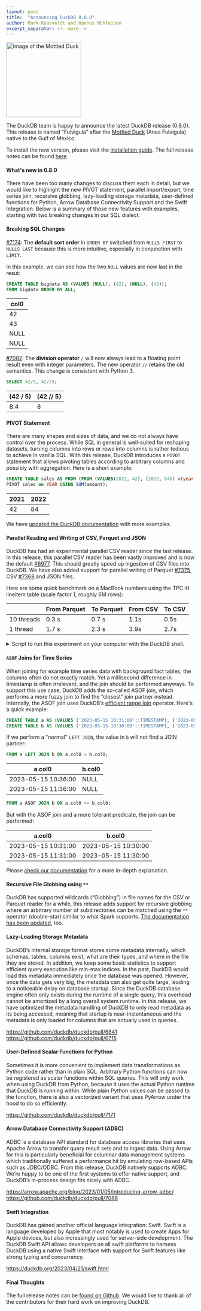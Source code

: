 ```yaml
---
layout: post
title:  "Announcing DuckDB 0.8.0"
author: Mark Raasveldt and Hannes Mühleisen
excerpt_separator: <!--more-->
---
```


<img src="/images/blog/mottled_duck.jpg"
     alt="Image of the Mottled Duck"
     width=200px
     />

The DuckDB team is happy to announce the latest DuckDB release (0.8.0). This release is named “Fulvigula” after the [Mottled Duck](https://en.wikipedia.org/wiki/Mottled_duck) (Anas Fulvigula) native to the Gulf of Mexico.

To install the new version, please visit the [installation guide](https://duckdb.org/docs/installation/index). The full release notes can be found [here](https://github.com/duckdb/duckdb/releases/tag/v0.8.0).

<!--more-->

#### What's new in 0.8.0
There have been too many changes to discuss them each in detail, but we would like to highlight the new PIVOT statement, parallel import/export, time series join, recursive globbing, lazy-loading storage metadata, user-defined functions for Python, Arrow Database Connectivity Support and the Swift Integration. Below is a summary of those new features with examples, starting with two breaking changes in our SQL dialect.


#### Breaking SQL Changes
[#7174](https://github.com/duckdb/duckdb/pull/7174): The **default sort order** in `ORDER BY` switched from `NULLS FIRST` to `NULLS LAST` because this is more intuitive, especially in conjunction with `LIMIT`. 

In this example, we can see how the two `NULL` values are now last in the resut:

```sql
CREATE TABLE bigdata AS (VALUES (NULL), (42), (NULL), (43));
FROM bigdata ORDER BY ALL;
```

| col0 |
|------|
| 42   |
| 43   |
| NULL |
| NULL |

[#7082](https://github.com/duckdb/duckdb/pull/7082): The **division operator** `/` will now always lead to a floating point result even with integer parameters. The new operator `//` retains the old semantics. This change is consistent with Python 3. 


```sql
SELECT 42/5, 42//5;
```

| (42 / 5) | (42 // 5) |
|----------|-----------|
| 8.4      | 8         |




#### PIVOT Statement
There are many shapes and sizes of data, and we do not always have control over the process. While SQL in general is well-suited for reshaping datasets, turning columns into rows or rows into columns is rather tedious to achieve in vanilla SQL. With this release, DuckDB introduces a `PIVOT` statement that allows pivoting tables according to arbitrary columns and possibly with aggregation. Here is a short example:

```sql
CREATE TABLE sales AS FROM (FROM (VALUES(2021, 42), (2022, 84)) v(year, amount));
PIVOT sales on YEAR USING SUM(amount);
```

| 2021 | 2022 |
|------|------|
| 42   | 84   |

We have [updated the DuckDB documentation](https://duckdb.org/docs/sql/statements/pivot.html) with more examples.


#### Parallel Reading and Writing of CSV, Parquet and JSON
DuckDB has had an experimental parallel CSV reader since the last release. In this release, this parallel CSV reader has been vastly improved and is now the default [#6977](https://github.com/duckdb/duckdb/pull/6977). This should greatly speed up ingestion of CSV files into DuckDB. We have also added support for parallel writing of Parquet [#7375](https://github.com/duckdb/duckdb/pull/7375), CSV [#7368](https://github.com/duckdb/duckdb/pull/7368) and JSON files.

Here are some quick benchmark on a MacBook numbers using the TPC-H lineitem table (scale factor 1, roughly 6M rows):

|            | From Parquet | To Parquet | From CSV | To CSV | 
|------------|--------------|------------|----------|--------|
| 10 threads |         0.3 s|       0.7 s|      1.1s|    0.5s|  
| 1 thread   |         1.7 s|       2.3 s|      3.9s|    2.7s|


<details markdown='1'>
<summary markdown='span'>
Script to run this experiment on your computer with the DuckDB shell.
</summary>

```
INSTALL tpch; LOAD tpch;
CALL dbgen(sf=1);
.timer on

COPY lineitem TO 'lineitem1.parquet';
COPY lineitem TO 'lineitem1.csv';
CREATE OR REPLACE TEMPORARY TABLE lineitem2 AS FROM 'lineitem1.csv';
CREATE OR REPLACE TEMPORARY TABLE lineitem2 AS FROM 'lineitem1.parquet';

PRAGMA threads=1;

COPY lineitem TO 'lineitem2.parquet';
COPY lineitem TO 'lineitem2.csv';
CREATE OR REPLACE TEMPORARY TABLE lineitem2 AS FROM 'lineitem2.csv';
CREATE OR REPLACE TEMPORARY TABLE lineitem2 AS FROM 'lineitem2.parquet';
```
</details>




#### `ASOF` Joins for Time Series
When joining for example time series data with background fact tables, the columns often do not exactly match. Yet a millisecond difference in timestamp is often irrelevant, and the join should be performed anyways. To support this use case, DuckDB adds the so-called ASOF join, which performs a more fuzzy join to find the “closest” join partner instead. Internally, the ASOF join uses DuckDB’s [efficient range join](https://duckdb.org/2022/05/27/iejoin.html) operator. Here's a quick example:

```sql
CREATE TABLE a AS (VALUES ('2023-05-15 10:31:00'::TIMESTAMP), ('2023-05-15 11:31:00'::TIMESTAMP));
CREATE TABLE b AS (VALUES ('2023-05-15 10:30:00'::TIMESTAMP), ('2023-05-15 11:30:00'::TIMESTAMP));
```

If we perform a "normal" `LEFT JOIN`, the value in `b` will not find a JOIN partner:

```sql
FROM a LEFT JOIN b ON a.col0 = b.col0;
```

|        a.col0         | b.col0 |
|---------------------|------|
| 2023-05-15 10:36:00 | NULL |
| 2023-05-15 11:36:00 | NULL |


```sql
FROM a ASOF JOIN b ON a.col0 >= b.col0;
```

But with the ASOF join and a more tolerant predicate, the join can be performed:

|        a.col0         |        b.col0         |
|---------------------|---------------------|
| 2023-05-15 10:31:00 | 2023-05-15 10:30:00 |
| 2023-05-15 11:31:00 | 2023-05-15 11:30:00 |


Please [check our documentation](https://duckdb.org/docs/guides/sql_features/asof_join.html) for a more in-depth explanation.




#### Recursive File Globbing using `**`
DuckDB has supported wildcards (“Globbing”) in file names for the CSV or Parquet reader for a while, this release adds support for recursive globbing where an arbitrary number of subdirectories can be matched using the `**` operator (double-star) similar to what Spark supports. [The documentation has been updated](https://duckdb.org/docs/data/multiple_files/overview), too. 


#### Lazy-Loading Storage Metadata
DuckDB’s internal storage format stores some metadata internally, which schemas, tables, columns exist, what are their types, and where in the file they are stored. In addition, we keep some basic statistics to support efficient query execution like min-max indices. In the past, DuckDB would load this metadata immediately once the database was opened. However, once the data gets very big, the metadata can also get quite large, leading to a noticeable delay on database startup. Since the DuckDB database engine often only exists during the runtime of a single query, this overhead cannot be amortized by a long overall system runtime. In this release, we have optimized the metadata handling of DuckDB to only read metadata as its being accessed, meaning that startup is near-instantaneous and the metadata is only loaded for columns that are actually used in queries.

https://github.com/duckdb/duckdb/pull/6841
https://github.com/duckdb/duckdb/pull/6715

#### User-Defined Scalar Functions for Python
Sometimes it is more convenient to implement data transformations as Python code rather than in plain SQL. Arbitrary Python functions can now be registered as scalar functions within SQL queries. This will only work when using DuckDB from Python, because it uses the actual Python runtime that DuckDB is running within. While plain Python values can be passed to the function, there is also a vectorized variant that uses PyArrow under the hood to do so efficiently. 

https://github.com/duckdb/duckdb/pull/7171

#### Arrow Database Connectivity Support (ADBC) 
ADBC is a database API standard for database access libraries that uses Apache Arrow to transfer query result sets and to ingest data. Using Arrow for this is particularly beneficial for columnar data management systems which traditionally suffered a performance hit by emulating row-based APIs such as JDBC/ODBC. From this release, DuckDB natively supports ADBC. We’re happy to be one of the first systems to offer native support, and DuckDB’s in-process design fits nicely with ADBC.

https://arrow.apache.org/blog/2023/01/05/introducing-arrow-adbc/
https://github.com/duckdb/duckdb/pull/7086

#### Swift Integration
DuckDB has gained another official language integration: Swift. Swift is a language developed by Apple that most notably is used to create Apps for Apple devices, but also increasingly used for server-side development. The DuckDB Swift API allows developers on all swift platforms to harness DuckDB using a native Swift interface with support for Swift features like strong typing and concurrency.

https://duckdb.org/2023/04/21/swift.html



#### Final Thoughts
The full release notes can be [found on Github](https://github.com/duckdb/duckdb/releases/tag/v0.8.0). We would like to thank all of the contributors for their hard work on improving DuckDB.
